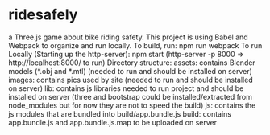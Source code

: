# ridesafely
a Three.js game about bike riding safety.
This project is using Babel and Webpack to organize and run locally.
To build, run: npm run webpack
To run Locally (Starting up the http-server): npm start (http-server -p 8000 => http://localhost:8000/ to run)
Directory structure: 
  assets: contains Blender models (*.obj and *.mtl) (needed to run and should be installed on server)
  images: contains pics used by site (needed to run and should be installed on server)
  lib: contains js libraries needed to run project and should be installed on server (three and bootstrap could be installed/extracted
       from node_modules but for now they are not to speed the build)
  js: contains the js modules that are bundled into build/app.bundle.js
  build: contains app.bundle.js and app.bundle.js.map to be uploaded on server
  
 
